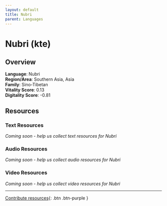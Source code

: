 ```yaml
---
layout: default
title: Nubri
parent: Languages
---
```


# Nubri (kte)

## Overview

**Language**: Nubri  
**Region/Area**: Southern Asia, Asia  
**Family**: Sino-Tibetan  
**Vitality Score**: 0.13  
**Digitality Score**: -0.81  

## Resources

### Text Resources
*Coming soon - help us collect text resources for Nubri*

### Audio Resources
*Coming soon - help us collect audio resources for Nubri*

### Video Resources
*Coming soon - help us collect video resources for Nubri*

---

[Contribute resources](https://fairtrain.github.io/){: .btn .btn-purple }
